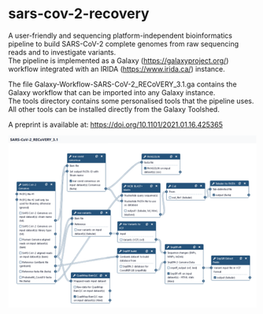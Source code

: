 # sars-cov-2-recovery
A user-friendly and sequencing platform-independent bioinformatics pipeline to build SARS-CoV-2 complete genomes from raw sequencing reads and to investigate variants.  
The pipeline is implemented as a Galaxy (https://galaxyproject.org/) workflow integrated with an IRIDA (https://www.irida.ca/) instance. 
  
The file Galaxy-Workflow-SARS-CoV-2_RECoVERY_3.1.ga contains the Galaxy workflow that can be imported into any Galaxy instance.  
The tools directory contains some personalised tools that the pipeline uses. All other tools can be installed directly from the Galaxy Toolshed.  

A preprint is available at: https://doi.org/10.1101/2021.01.16.425365

![flow chart of the tool](https://github.com/aknijn/sars-cov-2-recovery/blob/master/sars-cov-2-recovery.png?raw=true)
